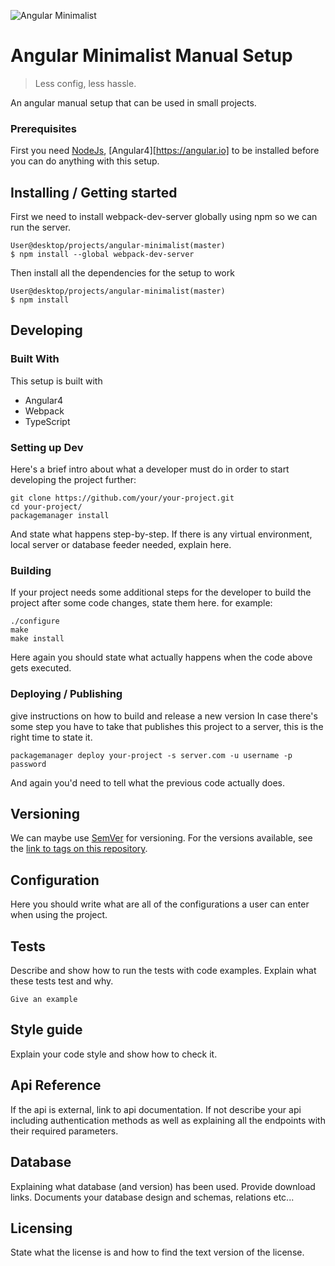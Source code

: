 ![Angular Minimalist](https://angular.io/assets/images/logos/angular/angular_solidBlack.svg)

# Angular Minimalist Manual Setup 
> Less config, less hassle.

An angular manual setup that can be used in small projects. 

### Prerequisites
First you need [NodeJs](https://nodejs.org), [Angular4][https://angular.io] to be installed before you can do anything with this setup.

## Installing / Getting started
First we need to install webpack-dev-server globally using npm so we can run the server. 
```shell
User@desktop/projects/angular-minimalist(master)
$ npm install --global webpack-dev-server
```

Then install all the dependencies for the setup to work
```
User@desktop/projects/angular-minimalist(master)
$ npm install 
```
## Developing

### Built With
This setup is built with 
* Angular4 
* Webpack
* TypeScript



### Setting up Dev

Here's a brief intro about what a developer must do in order to start developing
the project further:

```shell
git clone https://github.com/your/your-project.git
cd your-project/
packagemanager install
```

And state what happens step-by-step. If there is any virtual environment, local server or database feeder needed, explain here.

### Building

If your project needs some additional steps for the developer to build the
project after some code changes, state them here. for example:

```shell
./configure
make
make install
```

Here again you should state what actually happens when the code above gets
executed.

### Deploying / Publishing
give instructions on how to build and release a new version
In case there's some step you have to take that publishes this project to a
server, this is the right time to state it.

```shell
packagemanager deploy your-project -s server.com -u username -p password
```

And again you'd need to tell what the previous code actually does.

## Versioning

We can maybe use [SemVer](http://semver.org/) for versioning. For the versions available, see the [link to tags on this repository](/tags).


## Configuration

Here you should write what are all of the configurations a user can enter when
using the project.

## Tests

Describe and show how to run the tests with code examples.
Explain what these tests test and why.

```shell
Give an example
```

## Style guide

Explain your code style and show how to check it.

## Api Reference

If the api is external, link to api documentation. If not describe your api including authentication methods as well as explaining all the endpoints with their required parameters.


## Database

Explaining what database (and version) has been used. Provide download links.
Documents your database design and schemas, relations etc... 

## Licensing

State what the license is and how to find the text version of the license.